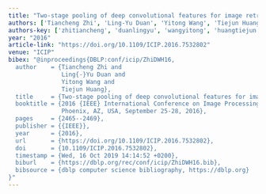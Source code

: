 ```yaml
---
title: "Two-stage pooling of deep convolutional features for image retrieval"
authors: ['Tiancheng Zhi', 'Ling-Yu Duan', 'Yitong Wang', 'Tiejun Huang']
authors-key: ['zhitiancheng', 'duanlingyu', 'wangyitong', 'huangtiejun']
year: "2016"
article-link: "https://doi.org/10.1109/ICIP.2016.7532802"
venue: "ICIP"
bibex: "@inproceedings{DBLP:conf/icip/ZhiDWH16,
  author    = {Tiancheng Zhi and
               Ling{-}Yu Duan and
               Yitong Wang and
               Tiejun Huang},
  title     = {Two-stage pooling of deep convolutional features for image retrieval},
  booktitle = {2016 {IEEE} International Conference on Image Processing, {ICIP} 2016,
               Phoenix, AZ, USA, September 25-28, 2016},
  pages     = {2465--2469},
  publisher = {{IEEE}},
  year      = {2016},
  url       = {https://doi.org/10.1109/ICIP.2016.7532802},
  doi       = {10.1109/ICIP.2016.7532802},
  timestamp = {Wed, 16 Oct 2019 14:14:52 +0200},
  biburl    = {https://dblp.org/rec/conf/icip/ZhiDWH16.bib},
  bibsource = {dblp computer science bibliography, https://dblp.org}
}"
---
```


